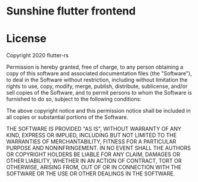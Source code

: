 # Sunshine flutter frontend

# License
Copyright 2020 flutter-rs

Permission is hereby granted, free of charge, to any person obtaining a copy of
this software and associated documentation files (the "Software"), to deal in
the Software without restriction, including without limitation the rights to
use, copy, modify, merge, publish, distribute, sublicense, and/or sell copies
of the Software, and to permit persons to whom the Software is furnished to do
so, subject to the following conditions:

The above copyright notice and this permission notice shall be included in all
copies or substantial portions of the Software.

THE SOFTWARE IS PROVIDED "AS IS", WITHOUT WARRANTY OF ANY KIND, EXPRESS OR
IMPLIED, INCLUDING BUT NOT LIMITED TO THE WARRANTIES OF MERCHANTABILITY,
FITNESS FOR A PARTICULAR PURPOSE AND NONINFRINGEMENT. IN NO EVENT SHALL THE
AUTHORS OR COPYRIGHT HOLDERS BE LIABLE FOR ANY CLAIM, DAMAGES OR OTHER
LIABILITY, WHETHER IN AN ACTION OF CONTRACT, TORT OR OTHERWISE, ARISING FROM,
OUT OF OR IN CONNECTION WITH THE SOFTWARE OR THE USE OR OTHER DEALINGS IN THE
SOFTWARE.

[gitter-badge]: https://badges.gitter.im/flutter-rs/community.svg
[gitter-url]: https://gitter.im/flutter-rs/community
[flutter-app-template]: https://user-images.githubusercontent.com/741807/72478608-a8b0e500-37f2-11ea-84ee-d7bd38a6370e.png
